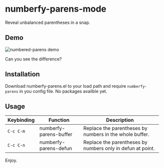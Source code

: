 # numberfy-parens-mode

Reveal unbalanced parentheses in a snap.

## Demo

![numbered-parens demo](https://gitlab.com/marcofognog/numbered-parens/blob/master/demo.gif)

Can you see the difference?

## Installation

Download numberfy-parens.el to your load path and require `numberfy-parens` in you config file. No packages availble yet.

## Usage

 Keybinding | Function                | Description                                                |
------------|-------------------------|------------------------------------------------------------|
 `C-c C-m`  | numberfy-parens-buffer  | Replace the parentheses by numbers in the whole buffer.    |
 `C-c C-n`  | numberfy-parens-defun   | Replace the parentheses by numbers only in defun at point. |

Enjoy.